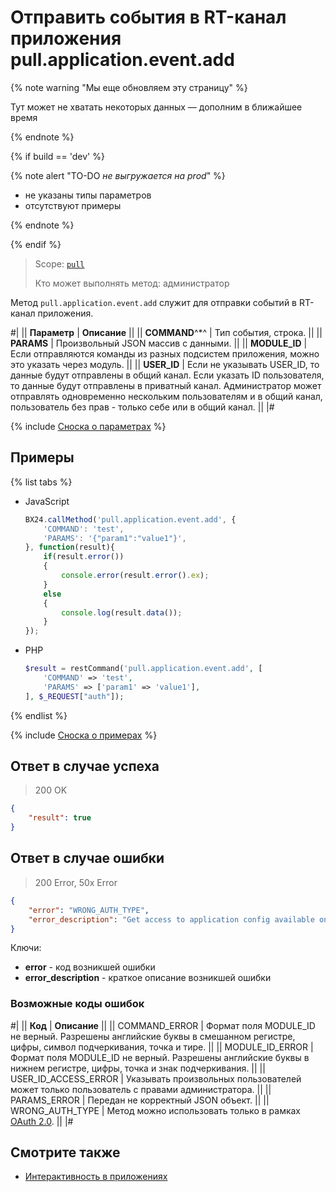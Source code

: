 # Отправить события в RT-канал приложения pull.application.event.add

{% note warning "Мы еще обновляем эту страницу" %}

Тут может не хватать некоторых данных — дополним в ближайшее время

{% endnote %}

{% if build == 'dev' %}

{% note alert "TO-DO _не выгружается на prod_" %}

- не указаны типы параметров
- отсутствуют примеры

{% endnote %}

{% endif %}

> Scope: [`pull`](../../../api-reference/scopes/permissions.md)
>
> Кто может выполнять метод: администратор

Метод `pull.application.event.add` служит для отправки событий в RT-канал приложения.

#|
|| **Параметр** | **Описание** ||
|| **COMMAND**^*^ | Тип события, строка. ||
|| **PARAMS** | Произвольный JSON массив с данными. ||
|| **MODULE_ID** | Если отправляются команды из разных подсистем приложения, можно это указать через модуль. ||
|| **USER_ID** | Если не указывать USER_ID, то данные будут отправлены в общий канал. Если указать ID пользователя, то данные будут отправлены в приватный канал. Администратор может отправлять одновременно нескольким пользователям и в общий канал, пользователь без прав - только себе или в общий канал. ||
|#

{% include [Сноска о параметрах](../../../_includes/required.md) %}

## Примеры

{% list tabs %}

- JavaScript
  
    ```js
    BX24.callMethod('pull.application.event.add', {
        'COMMAND': 'test',
        'PARAMS': '{"param1":"value1"}',
    }, function(result){
        if(result.error())
        {
            console.error(result.error().ex);
        }
        else
        {
            console.log(result.data());
        }
    });
    ```

- PHP

    ```php
    $result = restCommand('pull.application.event.add', [
        'COMMAND' => 'test',
        'PARAMS' => ['param1' => 'value1'],
    ], $_REQUEST["auth"]);
    ```

{% endlist %}

{% include [Сноска о примерах](../../../_includes/examples.md) %}

## Ответ в случае успеха

> 200 OK

```json
{
    "result": true
}
```

## Ответ в случае ошибки

> 200 Error, 50x Error

```json
{
    "error": "WRONG_AUTH_TYPE",
    "error_description": "Get access to application config available only for application authorization."
}
```
Ключи:

- **error** - код возникшей ошибки
- **error_description** - краткое описание возникшей ошибки
  
### Возможные коды ошибок

#|
|| **Код** | **Описание** ||
|| COMMAND_ERROR        | Формат поля MODULE_ID не верный. Разрешены английские буквы в смешанном регистре, цифры, символ подчеркивания, точка и тире. ||
|| MODULE_ID_ERROR     | Формат поля MODULE_ID не верный. Разрешены английские буквы в нижнем регистре, цифры, точка и знак подчеркивания. ||
|| USER_ID_ACCESS_ERROR | Указывать произвольных пользователей может только пользователь с правами администратора. ||
|| PARAMS_ERROR         | Передан не корректный JSON объект. ||
|| WRONG_AUTH_TYPE     | Метод можно использовать только в рамках [OAuth 2.0](../../oauth/index.md). ||
|#

## Смотрите также

- [Интерактивность в приложениях](../../interactivity/index.md)